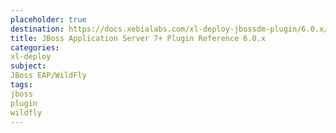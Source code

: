 ```yaml
---
placeholder: true
destination: https://docs.xebialabs.com/xl-deploy-jbossdm-plugin/6.0.x/jbossDomainPluginManual.html
title: JBoss Application Server 7+ Plugin Reference 6.0.x
categories:
xl-deploy
subject:
JBoss EAP/WildFly
tags:
jboss
plugin
wildfly
---
```

